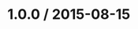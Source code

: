 <!--mdast setext-->

<!--lint disable no-multiple-toplevel-headings-->

<!--lint disable maximum-line-length-->

1.0.0 / 2015-08-15
==================
